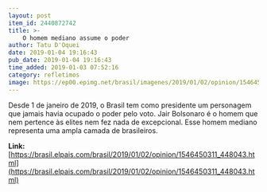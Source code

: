 ```yaml
---
layout: post
item_id: 2440872742
title: >-
    O homem mediano assume o poder
author: Tatu D'Oquei
date: 2019-01-04 19:16:43
pub_date: 2019-01-04 19:16:43
time_added: 2019-01-03 07:52:16
category: refletimos
image: https://ep00.epimg.net/brasil/imagenes/2019/01/02/opinion/1546450311_448043_1546451899_rrss_normal.jpg
---
```


Desde 1 de janeiro de 2019, o Brasil tem como presidente um personagem que jamais havia ocupado o poder pelo voto. Jair Bolsonaro é o homem que nem pertence às elites nem fez nada de excepcional. Esse homem mediano representa uma ampla camada de brasileiros.

**Link:** [https://brasil.elpais.com/brasil/2019/01/02/opinion/1546450311_448043.html](https://brasil.elpais.com/brasil/2019/01/02/opinion/1546450311_448043.html)

